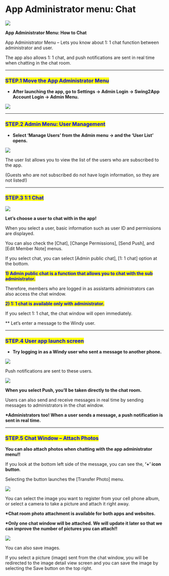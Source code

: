 # App Administrator menu: Chat

![](https://support.swing2app.com/wp-content/uploads/2018/10/admin\_chat-1.png)

**App Administrator Menu: How to Chat**

App Administrator Menu – Lets you know about 1: 1 chat function between administrator and user.

The app also allows 1: 1 chat, and push notifications are sent in real time when chatting in the chat room.

***

### <mark style="color:blue;">**STEP.1 Move the App Administrator Menu**</mark>

* **After launching the app, go to Settings → Admin Login → Swing2App Account Login → Admin Menu.**

![](https://support.swing2app.com/wp-content/uploads/2018/10/admin1.png)

***

### <mark style="color:blue;">**STEP.2 Admin Menu: User Management**</mark>

* **Select ‘Manage Users’ from the Admin menu → and the ‘User List’ opens.**

![](https://support.swing2app.com/wp-content/uploads/2018/10/menu\_1.png)

The user list allows you to view the list of the users who are subscribed to the app.

(Guests who are not subscribed do not have login information, so they are not listed!)

***

### <mark style="color:blue;">**STEP.3 1:1 Chat**</mark>

![](https://support.swing2app.com/wp-content/uploads/2018/10/menu\_2.png)

**Let’s choose a user to chat with in the app!**

When you select a user, basic information such as user ID and permissions are displayed.

You can also check the \[Chat], \[Change Permissions], \[Send Push], and \[Edit Member Note] menus.

If you select chat, you can select \[Admin public chat], \[1: 1 chat] option at the bottom.

<mark style="color:blue;">**1) Admin public chat is a function that allows you to chat with the sub administrator.**</mark>&#x20;

Therefore, members who are logged in as assistants administrators can also access the chat window.

<mark style="color:blue;">**2) 1: 1 chat is available only with administrator.**</mark>

If you select 1: 1 chat, the chat window will open immediately.

\*\* Let’s enter a message to the Windy user.

***

### <mark style="color:blue;">**STEP.4 User app launch screen**</mark>

* **Try logging in as a Windy user who sent a message to another phone.**

![](https://support.swing2app.com/wp-content/uploads/2018/10/dbb168a8-5f92-4f3e-b2d0-170dc160a824.jpg)

Push notifications are sent to these users.

![](https://support.swing2app.com/wp-content/uploads/2018/10/menu\_3.png)

**When you select Push, you’ll be taken directly to the chat room.**

Users can also send and receive messages in real time by sending messages to administrators in the chat window.

**\*Administrators too! When a user sends a message, a push notification is sent in real time.**

***

### <mark style="color:blue;">**STEP.5 Chat Window – Attach Photos**</mark>

**You can also attach photos when chatting with the app administrator menu!!**

If you look at the bottom left side of the message, you can see the, **‘+’ icon button**.

Selecting the button launches the \[Transfer Photo] menu.

![](https://support.swing2app.com/wp-content/uploads/2018/10/menu\_4.png)

You can select the image you want to register from your cell phone album, or select a camera to take a picture and attach it right away.

**\*Chat room photo attachment is available for both apps and websites.**

**\*Only one chat window will be attached. We will update it later so that we can improve the number of pictures you can attach!!**

![](https://support.swing2app.com/wp-content/uploads/2018/10/img\_Down.png)

You can also save images.

If you select a picture (image) sent from the chat window, you will be redirected to the image detail view screen and you can save the image by selecting the Save button on the top right.
